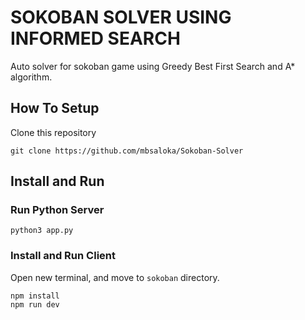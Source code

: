 # SOKOBAN SOLVER USING INFORMED SEARCH
Auto solver for sokoban game using Greedy Best First Search and A* algorithm.

## How To Setup
Clone this repository
```
git clone https://github.com/mbsaloka/Sokoban-Solver
```

## Install and Run
### Run Python Server
```
python3 app.py
```
### Install and Run Client
Open new terminal, and move to `sokoban` directory.
```
npm install
npm run dev
```

